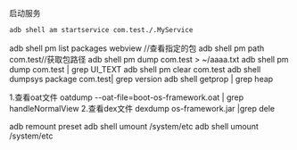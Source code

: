 启动服务

```bash
adb shell am startservice com.test./.MyService
```

adb shell pm list packages webview  //查看指定的包
adb shell pm path com.test//获取包路径
adb shell pm dump com.test > ~/aaaa.txt
adb shell pm dump com.test | grep UI_TEXT
adb shell pm clear  com.test 
adb shell dumpsys package com.test| grep version
adb shell getprop | grep heap


1.查看oat文件
oatdump --oat-file=boot-os-framework.oat | grep handleNormalView
2.查看dex文件
dexdump os-framework.jar |grep dele

adb remount preset
adb shell umount /system/etc
adb shell umount /system/etc